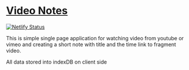 # [Video Notes](//vdn.netlify.com)

[![Netlify Status](https://api.netlify.com/api/v1/badges/70bc7fe7-cb87-460e-8b93-1ccc8f48277f/deploy-status)](https://app.netlify.com/sites/vdn/deploys)

This is simple single page application for watching video from youtube or vimeo
and creating a short note with title and the time link to fragment video.

All data stored into indexDB on client side
